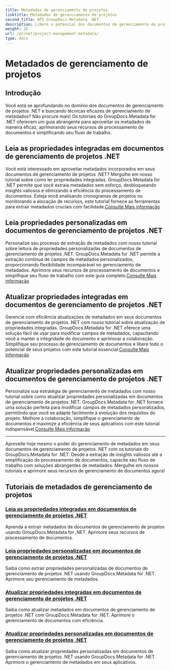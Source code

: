 ```yaml
---
title: Metadados de gerenciamento de projetos
linktitle: Metadados de gerenciamento de projetos
second_title: API GroupDocs.Metadata .NET
description: Libere o potencial dos documentos de gerenciamento de projetos .NET com os tutoriais do GroupDocs.Metadata for .NET. Extraia, atualize e gerencie metadados sem esforço.
weight: 26
url: /pt/net/project-management-metadata/
type: docs
---
```

# Metadados de gerenciamento de projetos


## Introdução

Você está se aprofundando no domínio dos documentos de gerenciamento de projetos .NET e buscando técnicas eficazes de gerenciamento de metadados? Não procure mais! Os tutoriais do GroupDocs.Metadata for .NET oferecem um guia abrangente para aproveitar os metadados de maneira eficaz, aprimorando seus recursos de processamento de documentos e simplificando seu fluxo de trabalho.

## Leia as propriedades integradas em documentos de gerenciamento de projetos .NET

 Você está interessado em aproveitar metadados incorporados em seus documentos de gerenciamento de projetos .NET? Mergulhe em nosso tutorial sobre como ler propriedades integradas. GroupDocs.Metadata for .NET permite que você extraia metadados sem esforço, desbloqueando insights valiosos e otimizando a eficiência do processamento de documentos. Esteja você analisando cronogramas de projetos ou monitorando a alocação de recursos, este tutorial fornece as ferramentas para extrair metadados cruciais com facilidade.[Consulte Mais informação](./read-built-in-properties-project-management-documents/)

## Leia propriedades personalizadas em documentos de gerenciamento de projetos .NET

 Personalize seu processo de extração de metadados com nosso tutorial sobre leitura de propriedades personalizadas de documentos de gerenciamento de projetos .NET. GroupDocs.Metadata for .NET permite a extração contínua de campos de metadados personalizados, proporcionando flexibilidade incomparável no gerenciamento de metadados. Aprimore seus recursos de processamento de documentos e simplifique seu fluxo de trabalho com este guia completo.[Consulte Mais informação](./read-custom-properties-project-management-documents/)

## Atualizar propriedades integradas em documentos de gerenciamento de projetos .NET

 Gerencie com eficiência atualizações de metadados em seus documentos de gerenciamento de projetos .NET com nosso tutorial sobre atualização de propriedades integradas. GroupDocs.Metadata for .NET oferece uma solução fácil de usar para modificar campos de metadados, capacitando você a manter a integridade do documento e aprimorar a colaboração. Simplifique seu processo de gerenciamento de documentos e libere todo o potencial de seus projetos com este tutorial essencial.[Consulte Mais informação](./update-built-in-properties-project-management-documents/)

## Atualizar propriedades personalizadas em documentos de gerenciamento de projetos .NET

Personalize sua estratégia de gerenciamento de metadados com nosso tutorial sobre como atualizar propriedades personalizadas em documentos de gerenciamento de projetos .NET. GroupDocs.Metadata for .NET fornece uma solução perfeita para modificar campos de metadados personalizados, permitindo que você se adapte facilmente à evolução dos requisitos do projeto. Melhore a colaboração, simplifique o gerenciamento de documentos e maximize a eficiência de seus aplicativos com este tutorial indispensável.[Consulte Mais informação](./update-custom-properties-project-management-documents/)

----

Aproveite hoje mesmo o poder do gerenciamento de metadados em seus documentos de gerenciamento de projetos .NET com os tutoriais do GroupDocs.Metadata for .NET. Desde a extração de insights valiosos até a simplificação do processamento de documentos, capacite seu fluxo de trabalho com soluções abrangentes de metadados. Mergulhe em nossos tutoriais e aprimore seus recursos de gerenciamento de documentos agora!
## Tutoriais de metadados de gerenciamento de projetos
### [Leia as propriedades integradas em documentos de gerenciamento de projetos .NET](./read-built-in-properties-project-management-documents/)
Aprenda a extrair metadados de documentos de gerenciamento de projetos usando GroupDocs.Metadata for .NET. Aprimore seus recursos de processamento de documentos.
### [Leia propriedades personalizadas em documentos de gerenciamento de projetos .NET](./read-custom-properties-project-management-documents/)
Saiba como extrair propriedades personalizadas de documentos de gerenciamento de projetos .NET usando GroupDocs.Metadata for .NET. Aprimore seu gerenciamento de metadados.
### [Atualizar propriedades integradas em documentos de gerenciamento de projetos .NET](./update-built-in-properties-project-management-documents/)
Saiba como atualizar metadados em documentos de gerenciamento de projetos .NET com GroupDocs.Metadata for .NET. Aprimore o gerenciamento de documentos com eficiência.
### [Atualizar propriedades personalizadas em documentos de gerenciamento de projetos .NET](./update-custom-properties-project-management-documents/)
Saiba como atualizar propriedades personalizadas em documentos de gerenciamento de projetos .NET usando GroupDocs.Metadata for .NET. Aprimore o gerenciamento de metadados em seus aplicativos.
